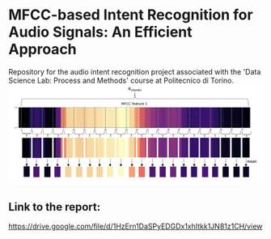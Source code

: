 # MFCC-based Intent Recognition for Audio Signals: An Efficient Approach
Repository for the audio intent recognition project associated with the 'Data Science Lab: Process and Methods' course at Politecnico di Torino.
![img.png](images/mffc_chunks.png)
## Link to the report:
https://drive.google.com/file/d/1HzErn1DaSPyEDGDx1xhItkk1JN81z1CH/view
